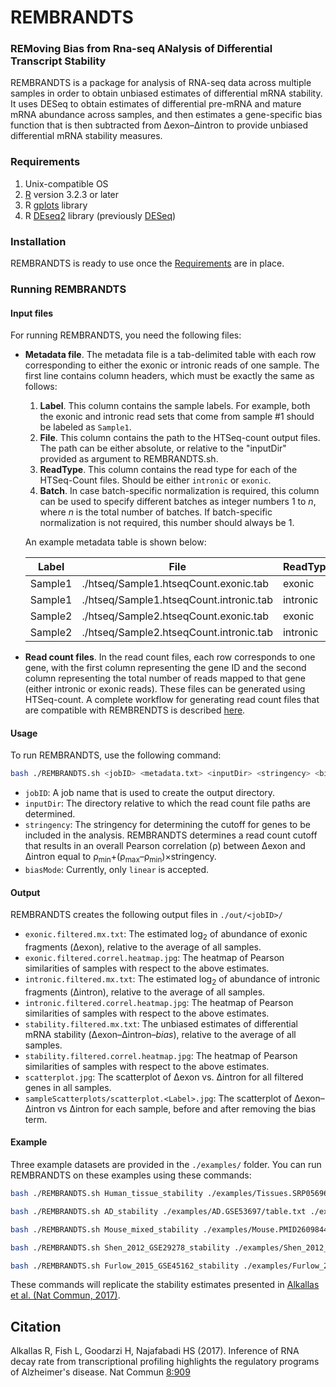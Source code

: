 # REMBRANDTS

### REMoving Bias from Rna-seq ANalysis of Differential Transcript Stability

REMBRANDTS is a package for analysis of RNA-seq data across multiple samples in order to obtain unbiased estimates of differential mRNA stability. It uses DESeq to obtain estimates of differential pre-mRNA and mature mRNA abundance across samples, and then estimates a gene-specific bias function that is then subtracted from &Delta;exon–&Delta;intron to provide unbiased differential mRNA stability measures.

### Requirements

1. Unix-compatible OS
2. [R](https://www.r-project.org/) version 3.2.3 or later
3. R [gplots](https://cran.r-project.org/web/packages/gplots/index.html) library
4. R [DEseq2](https://bioconductor.org/packages/release/bioc/html/DESeq2.html) library (previously [DESeq](http://bioconductor.org/packages/release/bioc/html/DESeq.html))

### Installation

REMBRANDTS is ready to use once the [Requirements](#requirements) are in place.

### Running REMBRANDTS


#### Input files

For running REMBRANDTS, you need the following files:

* **Metadata file**. The metadata file is a tab-delimited table with each row corresponding to either the exonic or intronic reads of one sample. The first line contains column headers, which must be exactly the same as follows:
	1. **Label**. This column contains the sample labels. For example, both the exonic and intronic read sets that come from sample #1 should be labeled as `Sample1`.
	2. **File**. This column contains the path to the HTSeq-count output files. The path can be either absolute, or relative to the "inputDir" provided as argument to REMBRANDTS.sh.
	3. **ReadType**. This column contains the read type for each of the HTSeq-Count files. Should be either `intronic` or `exonic`.
	4. **Batch**. In case batch-specific normalization is required, this column can be used to specify different batches as integer numbers 1 to *n*, where *n* is the total number of batches. If batch-specific normalization is not required, this number should always be 1.

  An example metadata table is shown below:
  
  | Label   | File                                    | ReadType | Batch |
  | ------- | --------------------------------------- | -------- | ----- |
  | Sample1 | ./htseq/Sample1.htseqCount.exonic.tab   | exonic   | 1     |
  | Sample1 | ./htseq/Sample1.htseqCount.intronic.tab | intronic | 1     |
  | Sample2 | ./htseq/Sample2.htseqCount.exonic.tab   | exonic   | 1     |
  | Sample2 | ./htseq/Sample2.htseqCount.intronic.tab | intronic | 1     |

* **Read count files**. In the read count files, each row corresponds to one gene, with the first column representing the gene ID and the second column representing the total number of reads mapped to that gene (either intronic or exonic reads). These files can be generated using HTSeq-count. A complete workflow for generating read count files that are compatible with REMBRENDTS is described [here](https://github.com/csglab/CRIES).

#### Usage

To run REMBRANDTS, use the following command:

```bash
bash ./REMBRANDTS.sh <jobID> <metadata.txt> <inputDir> <stringency> <biasMode>
```
* `jobID`: A job name that is used to create the output directory.
* `inputDir`: The directory relative to which the read count file paths are determined.
* `stringency`: The stringency for determining the cutoff for genes to be included in the analysis. REMBRANDTS determines a read count cutoff that results in an overall Pearson correlation (&rho;) between &Delta;exon and &Delta;intron equal to &rho;<sub>min</sub>+(&rho;<sub>max</sub>–&rho;<sub>min</sub>)×stringency.
* `biasMode`: Currently, only `linear` is accepted.

#### Output

REMBRANDTS creates the following output files in `./out/<jobID>/`

* `exonic.filtered.mx.txt`: The estimated log<sub>2</sub> of abundance of exonic fragments (&Delta;exon), relative to the average of all samples.
* `exonic.filtered.correl.heatmap.jpg`: The heatmap of Pearson similarities of samples with respect to the above estimates.
* `intronic.filtered.mx.txt`: The estimated log<sub>2</sub> of abundance of intronic fragments (&Delta;intron), relative to the average of all samples.
* `intronic.filtered.correl.heatmap.jpg`: The heatmap of Pearson similarities of samples with respect to the above estimates.
* `stability.filtered.mx.txt`: The unbiased estimates of differential mRNA stability (&Delta;exon–&Delta;intron–*bias*), relative to the average of all samples.
* `stability.filtered.correl.heatmap.jpg`: The heatmap of Pearson similarities of samples with respect to the above estimates.
* `scatterplot.jpg`: The scatterplot of &Delta;exon vs. &Delta;intron for all filtered genes in all samples.
* `sampleScatterplots/scatterplot.<Label>.jpg`: The scatterplot of &Delta;exon–&Delta;intron vs &Delta;intron for each sample, before and after removing the bias term.


#### Example

Three example datasets are provided in the `./examples/` folder. You can run REMBRANDTS on these examples using these commands:
```bash
bash ./REMBRANDTS.sh Human_tissue_stability ./examples/Tissues.SRP056969/table.txt ./examples/Tissues.SRP056969 0.99 linear
```
```bash
bash ./REMBRANDTS.sh AD_stability ./examples/AD.GSE53697/table.txt ./examples/AD.GSE53697 0.7 linear
```
```bash
bash ./REMBRANDTS.sh Mouse_mixed_stability ./examples/Mouse.PMID26098447/table.txt ./examples/Mouse.PMID26098447 0.99 linear
```
```bash
bash ./REMBRANDTS.sh Shen_2012_GSE29278_stability ./examples/Shen_2012_GSE29278_counts/table.txt ./examples/Shen_2012_GSE29278_counts 0.99 linear
```
```bash
bash ./REMBRANDTS.sh Furlow_2015_GSE45162_stability ./examples/Furlow_2015_GSE45162_counts/table.txt ./examples/Furlow_2015_GSE45162_counts 0.99 linear
```
These commands will replicate the stability estimates presented in [Alkallas et al. (Nat Commun, 2017)](https://www.nature.com/articles/s41467-017-00867-z).

## Citation
Alkallas R, Fish L, Goodarzi H, Najafabadi HS (2017). Inference of RNA decay rate from transcriptional profiling highlights the regulatory programs of Alzheimer's disease. Nat Commun [8:909](https://www.nature.com/articles/s41467-017-00867-z)
